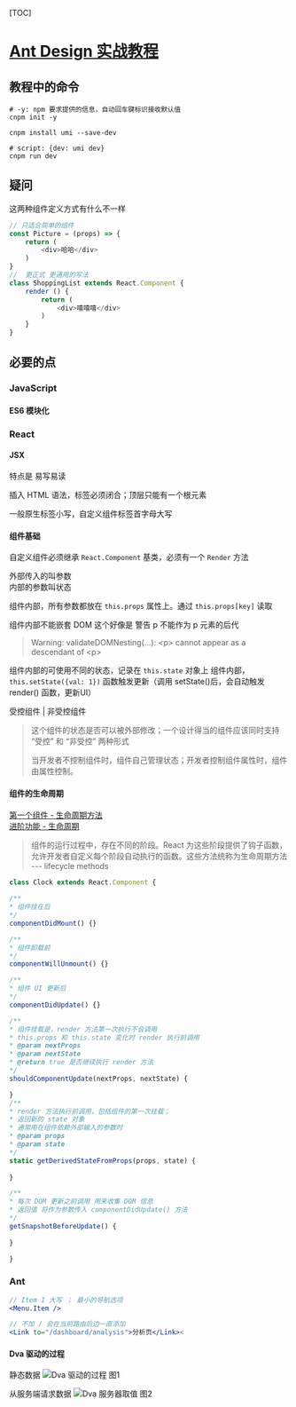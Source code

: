 [TOC]

# [Ant Design 实战教程](https://www.yuque.com/ant-design/course)

## 教程中的命令

```shell
# -y: npm 要求提供的信息，自动回车键标识接收默认值
cnpm init -y

cnpm install umi --save-dev

# script: {dev: umi dev}
cnpm run dev
```

## 疑问

这两种组件定义方式有什么不一样
```js
// 只适合简单的组件
const Picture = (props) => {
    return (
        <div>哈哈</div>
    )
}
//  更正式 更通用的写法
class ShoppingList extends React.Component {
    render () {
        return (
            <div>嘻嘻嘻</div>
        )
    }
}
```

## 必要的点

### JavaScript

#### ES6 模块化

### React

#### JSX
特点是 易写易读


插入 HTML 语法，标签必须闭合；顶层只能有一个根元素

一般原生标签小写，自定义组件标签首字母大写

#### 组件基础

自定义组件必须继承 `React.Component` 基类，必须有一个 `Render` 方法

外部传入的叫参数  
内部的参数叫状态

组件内部，所有参数都放在 `this.props` 属性上。通过 `this.props[key]` 读取 

组件内部不能嵌套 DOM 
这个好像是 警告 p 不能作为 p 元素的后代
> Warning: validateDOMNesting(...): \<p> cannot appear as a descendant of \<p>

组件内部的可使用不同的状态，记录在 `this.state` 对象上
组件内部，`this.setState({val: 1})` 函数触发更新（调用 setState()后，会自动触发 render() 函数，更新UI）

受控组件 | 非受控组件
> 这个组件的状态是否可以被外部修改；一个设计得当的组件应该同时支持 “受控” 和 “非受控” 两种形式
>
> 当开发者不控制组件时，组件自己管理状态；开发者控制组件属性时，组件由属性控制。

#### 组件的生命周期
[第一个组件 - 生命周期方法](https://www.yuque.com/ant-design/course/fd5af7#生命周期方法)  
[进阶功能 - 生命周期](https://www.yuque.com/ant-design/course/lifecycle)

> 组件的运行过程中，存在不同的阶段。React 为这些阶段提供了钩子函数，允许开发者自定义每个阶段自动执行的函数。这些方法统称为生命周期方法 --- lifecycle methods

```js
class Clock extends React.Component {
    
/**
* 组件挂在后
*/
componentDidMount() {}

/**
* 组件卸载前
*/
componentWillUnmount() {}

/**
* 组件 UI 更新后
*/
componentDidUpdate() {}

/**
* 组件挂载是，render 方法第一次执行不会调用
* this.props 和 this.state 变化时 render 执行前调用
* @param nextProps
* @param nextState
* @return true 是否继续执行 render 方法
*/
shouldComponentUpdate(nextProps, nextState) {

}
/**
* render 方法执行前调用，包括组件的第一次挂载；
* 返回新的 state 对象
* 通常用在组件依赖外部输入的参数时
* @param props
* @param state
*/
static getDerivedStateFromProps(props, state) {
    
}

/**
* 每次 DOM 更新之前调用 用来收集 DOM 信息
* 返回值 将作为参数传入 componentDidUpdate() 方法
*/
getSnapshotBeforeUpdate() {
    
}

}
```

### Ant

```jsx
// Item I 大写 ； 最小的导航选项
<Menu.Item />

// 不加 / 会在当前路由后边一直添加
<Link to="/dashboard/analysis">分析页</Link><
```

#### Dva 驱动的过程

静态数据
![Dva 驱动的过程 图1](https://gw.alipayobjects.com/zos/rmsportal/uhUMfTcXxfskqbreAXth.png)

从服务端请求数据
![ Dva 服务器取值 图2](https://gw.alipayobjects.com/zos/rmsportal/ZSCxeNAFqHgKXsyjtpxt.png)

